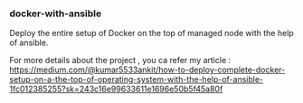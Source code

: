 ### docker-with-ansible

Deploy the entire setup of Docker on the top of managed node with the help of ansible.

For more details about the project , you ca refer my article : https://medium.com/@kumar5533ankit/how-to-deploy-complete-docker-setup-on-a-the-top-of-operating-system-with-the-help-of-ansible-1fc012385255?sk=243c16e99633611e1696e50b5f45a80f
